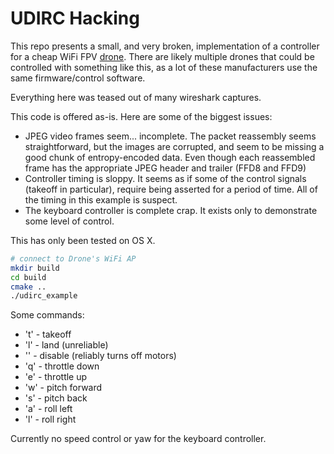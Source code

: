 # UDIRC Hacking

This repo presents a small, and very broken, implementation of a controller for
a cheap WiFi FPV
[drone](https://www.amazon.com/Cheerwing-Control-Quadcopter-Altitude-Take-Off/dp/B076SCMRPZ).
There are likely multiple drones that could be controlled with something like
this, as a lot of these manufacturers use the same firmware/control software.

Everything here was teased out of many wireshark captures.  

This code is offered as-is.  Here are some of the biggest issues:

* JPEG video frames seem... incomplete.  The packet reassembly seems
  straightforward, but the images are corrupted, and seem to be missing a good
  chunk of entropy-encoded data.   Even though each reassembled frame has the
  appropriate JPEG header and trailer (FFD8 and FFD9)
* Controller timing is sloppy.  It seems as if some of the control signals
  (takeoff in particular), require being asserted for a period of time.  All of
  the timing in this example is suspect.
* The keyboard controller is complete crap.  It exists only to demonstrate some
  level of control.  

This has only been tested on OS X. 

```bash
# connect to Drone's WiFi AP
mkdir build
cd build
cmake ..
./udirc_example
```

Some commands:

* 't' - takeoff
* 'l' - land (unreliable)
* '<space>' - disable (reliably turns off motors)
* 'q' - throttle down
* 'e' - throttle up
* 'w' - pitch forward
* 's' - pitch back
* 'a' - roll left
* 'l' - roll right

Currently no speed control or yaw for the keyboard controller.
